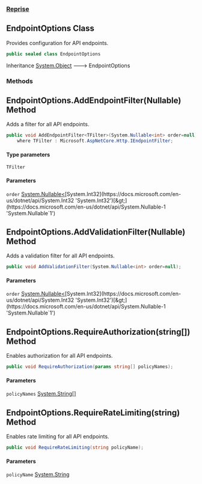 ### [Reprise](Reprise.md 'Reprise')

## EndpointOptions Class

Provides configuration for API endpoints.

```csharp
public sealed class EndpointOptions
```

Inheritance [System.Object](https://docs.microsoft.com/en-us/dotnet/api/System.Object 'System.Object') &#129106; EndpointOptions
### Methods

<a name='Reprise.EndpointOptions.AddEndpointFilter_TFilter_(System.Nullable_int_)'></a>

## EndpointOptions.AddEndpointFilter<TFilter>(Nullable<int>) Method

Adds a filter for all API endpoints.

```csharp
public void AddEndpointFilter<TFilter>(System.Nullable<int> order=null)
    where TFilter : Microsoft.AspNetCore.Http.IEndpointFilter;
```
#### Type parameters

<a name='Reprise.EndpointOptions.AddEndpointFilter_TFilter_(System.Nullable_int_).TFilter'></a>

`TFilter`
#### Parameters

<a name='Reprise.EndpointOptions.AddEndpointFilter_TFilter_(System.Nullable_int_).order'></a>

`order` [System.Nullable&lt;](https://docs.microsoft.com/en-us/dotnet/api/System.Nullable-1 'System.Nullable`1')[System.Int32](https://docs.microsoft.com/en-us/dotnet/api/System.Int32 'System.Int32')[&gt;](https://docs.microsoft.com/en-us/dotnet/api/System.Nullable-1 'System.Nullable`1')

<a name='Reprise.EndpointOptions.AddValidationFilter(System.Nullable_int_)'></a>

## EndpointOptions.AddValidationFilter(Nullable<int>) Method

Adds a validation filter for all API endpoints.

```csharp
public void AddValidationFilter(System.Nullable<int> order=null);
```
#### Parameters

<a name='Reprise.EndpointOptions.AddValidationFilter(System.Nullable_int_).order'></a>

`order` [System.Nullable&lt;](https://docs.microsoft.com/en-us/dotnet/api/System.Nullable-1 'System.Nullable`1')[System.Int32](https://docs.microsoft.com/en-us/dotnet/api/System.Int32 'System.Int32')[&gt;](https://docs.microsoft.com/en-us/dotnet/api/System.Nullable-1 'System.Nullable`1')

<a name='Reprise.EndpointOptions.RequireAuthorization(string[])'></a>

## EndpointOptions.RequireAuthorization(string[]) Method

Enables authorization for all API endpoints.

```csharp
public void RequireAuthorization(params string[] policyNames);
```
#### Parameters

<a name='Reprise.EndpointOptions.RequireAuthorization(string[]).policyNames'></a>

`policyNames` [System.String](https://docs.microsoft.com/en-us/dotnet/api/System.String 'System.String')[[]](https://docs.microsoft.com/en-us/dotnet/api/System.Array 'System.Array')

<a name='Reprise.EndpointOptions.RequireRateLimiting(string)'></a>

## EndpointOptions.RequireRateLimiting(string) Method

Enables rate limiting for all API endpoints.

```csharp
public void RequireRateLimiting(string policyName);
```
#### Parameters

<a name='Reprise.EndpointOptions.RequireRateLimiting(string).policyName'></a>

`policyName` [System.String](https://docs.microsoft.com/en-us/dotnet/api/System.String 'System.String')